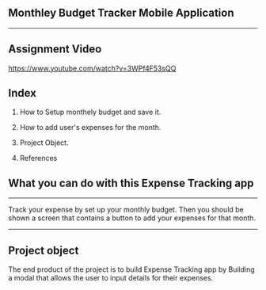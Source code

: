 ## Monthley Budget Tracker Mobile Application
   _________________________________________________________________________             

## Assignment Video  


https://www.youtube.com/watch?v=3WPf4F53sQQ
                     
## Index  
                     
   1. How to  Setup monthely budget and save it.
   
   2.  How to add user's  expenses for the month.
   
   3.  Project Object.
   
   4.  References
   
 
## What you can do with this  Expense Tracking app 
__________________________________________________________________________________________________

             
  Track your expense by set up your monthly budget. 
  Then you should be shown a screen that contains a button to add your expenses for that month.

_____________________________________________________________________________________________________
## Project object 
The end product of the project is to build Expense Tracking app by 
Building  a modal that allows the user to input details for their expenses.
